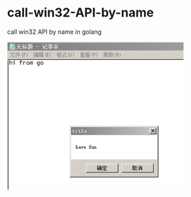 # call-win32-API-by-name
call win32 API by name in golang


![screenshot](https://github.com/zhangxx2015/call-win32-API-by-name/blob/master/screenshot.png?raw=true)
